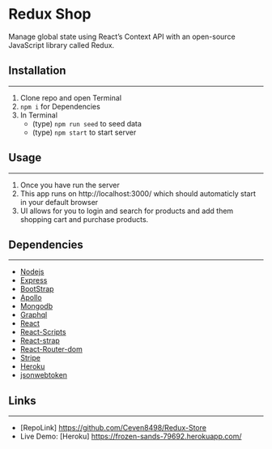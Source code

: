 # Redux Shop
Manage global state using React’s Context API with an open-source JavaScript library called Redux.

## Installation
---
1. Clone repo and open Terminal
2. `npm i` for Dependencies
3. In Terminal
   * (type) `npm run seed` to seed data
   * (type) `npm start` to start server

## Usage
---
1. Once you have run the server
2. This app runs on http://localhost:3000/ which should automaticly start in your default browser
3. UI allows for you to login and search for products and add them shopping cart and purchase products.



## Dependencies
---
* [Nodejs](https://nodejs.org/en/)
* [Express](https://www.npmjs.com/package/express)
* [BootStrap](https://www.npmjs.com/package/bootstrap)
* [Apollo](https://www.npmjs.com/package/apollo-server-express)
* [Mongodb](http://wwww.mongodb.com/)
* [Graphql](https://www.npmjs.com/package/graphql)
* [React](https://www.npmjs.com/package/react)
* [React-Scripts](https://www.npmjs.com/package/react-scripts) 
* [React-strap](https://www.npmjs.com/package/react-bootstrap)
* [React-Router-dom](https://www.npmjs.com/package/react-router-dom) 
* [Stripe](https://www.npmjs.com/package/stripe)
* [Heroku](https://www.heroku.com) 
* [jsonwebtoken](https://www.npmjs.com/package/jsonwebtoken)

## Links
---
* [RepoLink] https://github.com/Ceven8498/Redux-Store
* Live Demo: [Heroku] https://frozen-sands-79692.herokuapp.com/